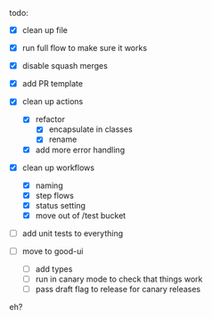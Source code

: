 todo:

- [x] clean up file
- [x] run full flow to make sure it works
- [x] disable squash merges
- [x] add PR template
- [x] clean up actions
  - [x] refactor
    - [x] encapsulate in classes
    - [x] rename
  - [x] add more error handling
- [x] clean up workflows
  - [x] naming
  - [x] step flows
  - [x] status setting
  - [x] move out of /test bucket
- [ ] add unit tests to everything

- [ ] move to good-ui
  - [ ] add types
  - [ ] run in canary mode to check that things work
  - [ ] pass draft flag to release for canary releases

eh?
